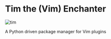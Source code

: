 # Tim the (Vim) Enchanter

![tim](https://cloud.githubusercontent.com/assets/6509117/21078333/531d01c6-bf39-11e6-954e-5b05391dd16c.jpg)

A Python driven package manager for Vim plugins
